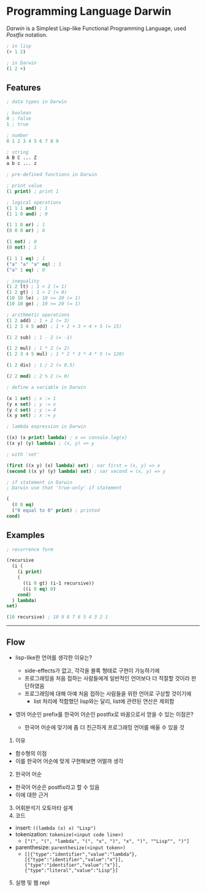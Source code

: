 # Programming Language Darwin
_Darwin_ is a Simplest Lisp-like Functional Programming Language, used _Postfix_ notation.

```lisp
; in lisp
(+ 1 2)

; in Darwin
(1 2 +)
```

## Features

```lisp
; data types in Darwin

; boolean
0 ; false
1 ; true

; number
0 1 2 3 4 5 6 7 8 9

; string
A B C ... Z
a b c ... z
```

```lisp
; pre-defined functions in Darwin

; print value
(1 print) ; print 1

; logical operations
(1 1 1 and) ; 1
(1 1 0 and) ; 0

(1 1 0 or) ; 1
(0 0 0 or) ; 0

(1 not) ; 0
(0 not) ; 1

(1 1 1 eq) ; 1
("a" "a" "a" eq) ; 1
("a" 1 eq) ; 0

; inequality
(1 2 lt) ; 1 < 2 (= 1)
(1 2 gt) ; 1 > 2 (= 0)
(10 10 le) ; 10 <= 20 (= 1)
(10 10 ge) ; 10 >= 20 (= 1)

; arithmetic operations
(1 2 add) ; 1 + 2 (= 3)
(1 2 3 4 5 add) ; 1 + 2 + 3 + 4 + 5 (= 15)

(1 2 sub) ; 1 - 2 (= -1)

(1 2 mul) ; 1 * 2 (= 2)
(1 2 3 4 5 mul) ; 1 * 2 * 3 * 4 * 5 (= 120)

(1 2 div) ; 1 / 2 (= 0.5)

(2 2 mod) ; 2 % 2 (= 0)
```

```lisp
; define a variable in Darwin

(x 1 set) ; x := 1
(y x set) ; y := x
(y 4 set) ; y := 4
(x y set) ; x := y
```

```lisp
; lambda expression in Darwin

((x) (x print) lambda) ; x => console.log(x)
((x y) (y) lambda) ; (x, y) => y

; with 'set'

(first ((x y) (x) lambda) set) ; var first = (x, y) => x
(second ((x y) (y) lambda) set) ; var second = (x, y) => y
```

```lisp
; if statement in Darwin
; Darwin use that 'true-only' if statement

(
  (0 0 eq)
  ("0 equal to 0" print) ; printed
cond)
```

## Examples 
```lisp
; recurrence form

(recursive
  (i (
    (i print)
    (
      ((i 0 gt) (i-1 recursive))
      ((i 0 eq) 0)
    cond)
  ) lambda)
set)

(10 recursive) ; 10 9 8 7 6 5 4 3 2 1
```

---

## Flow
* lisp-like한 언어를 생각한 이유는?
  * side-effects가 없고, 각각을 블록 형태로 구현이 가능하기에
  * 프로그래밍을 처음 접하는 사람들에게 일반적인 언어보다 더 적절할 것이라 판단하였음
  * 프로그래밍에 대해 아예 처음 접하는 사람들을 위한 언어로 구상할 것이기에
    * list 처리에 적합했던 lisp와는 달리, list에 관련된 연산은 제외함

* 영어 어순인 prefix를 한국어 어순인 postfix로 바꿈으로서 얻을 수 있는 이점은?
  * 한국어 어순에 맞기에 좀 더 친근하게 프로그래밍 언어를 배울 수 있을 것

1. 이유
  * 함수형의 이점
  * 이를 한국어 어순에 맞게 구현해보면 어떨까 생각
2. 한국어 어순
  * 한국어 어순은 postfix라고 할 수 있음
  * 이에 대한 근거
3. 어휘분석기 오토마타 설계
4. 코드
  * insert: `((lambda (x) x) "Lisp")`
  * tokenization: `tokenize(<input code line>)`
    * `["(", "(", "lambda", "(", "x", ")", "x", ")", ""Lisp"", ")"]`
  * parenthesize: `parenthesize(<input token>)`
    * `[[{"type":"identifier","value":"lambda"},[{"type":"identifier","value":"x"}],{"type":"identifier","value":"x"}],{"type":"literal","value":"Lisp"}]`
5. 실행 및 웹 repl
